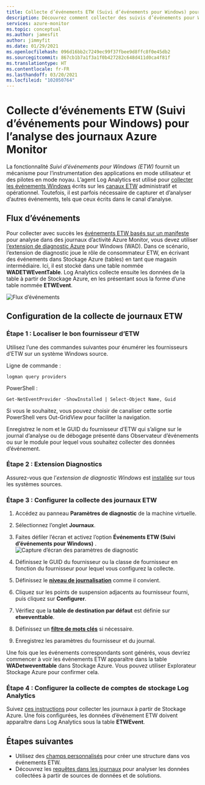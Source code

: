 ```yaml
---
title: Collecte d’événements ETW (Suivi d’événements pour Windows) pour l’analyse des journaux Azure Monitor
description: Découvrez comment collecter des suivis d’événements pour Windows (ETW) pour analyse dans des journaux d’activité Azure Monitor.
services: azure-monitor
ms.topic: conceptual
ms.author: jamesfit
author: jimmyfit
ms.date: 01/29/2021
ms.openlocfilehash: 096d16bb2c7249ec99f37fbee9d8ffc8f0e45db2
ms.sourcegitcommit: 867cb1b7a1f3a1f0b427282c648d411d0ca4f81f
ms.translationtype: HT
ms.contentlocale: fr-FR
ms.lasthandoff: 03/20/2021
ms.locfileid: "102050764"
---
```

# <a name="collecting-event-tracing-for-windows-etw-events-for-analysis-azure-monitor-logs"></a>Collecte d’événements ETW (Suivi d’événements pour Windows) pour l’analyse des journaux Azure Monitor

La fonctionnalité *Suivi d’événements pour Windows (ETW)* fournit un mécanisme pour l’instrumentation des applications en mode utilisateur et des pilotes en mode noyau. L’agent Log Analytics est utilisé pour [collecter les événements Windows](./data-sources-windows-events.md) écrits sur les [canaux ETW](/windows/win32/wes/eventmanifestschema-channeltype-complextype) administratif et opérationnel. Toutefois, il est parfois nécessaire de capturer et d’analyser d’autres événements, tels que ceux écrits dans le canal d’analyse.  

## <a name="event-flow"></a>Flux d’événements

Pour collecter avec succès les [événements ETW basés sur un manifeste](/windows/win32/etw/about-event-tracing#types-of-providers) pour analyse dans des journaux d’activité Azure Monitor, vous devez utiliser [l’extension de diagnostic Azure](./diagnostics-extension-overview.md) pour Windows (WAD). Dans ce scénario, l’extension de diagnostic joue le rôle de consommateur ETW, en écrivant des événements dans Stockage Azure (tables) en tant que magasin intermédiaire. Ici, il est stocké dans une table nommée **WADETWEventTable**. Log Analytics collecte ensuite les données de la table à partir de Stockage Azure, en les présentant sous la forme d’une table nommée **ETWEvent**.

![Flux d’événements](./media/data-sources-event-tracing-windows/event-flow.png)

## <a name="configuring-etw-log-collection"></a>Configuration de la collecte de journaux ETW

### <a name="step-1-locate-the-correct-etw-provider"></a>Étape 1 : Localiser le bon fournisseur d’ETW

Utilisez l’une des commandes suivantes pour énumérer les fournisseurs d’ETW sur un système Windows source.

Ligne de commande :

```
logman query providers
```

PowerShell :
```
Get-NetEventProvider -ShowInstalled | Select-Object Name, Guid
```
Si vous le souhaitez, vous pouvez choisir de canaliser cette sortie PowerShell vers Out-GridView pour faciliter la navigation.

Enregistrez le nom et le GUID du fournisseur d’ETW qui s’aligne sur le journal d’analyse ou de débogage présenté dans Observateur d’événements ou sur le module pour lequel vous souhaitez collecter des données d’événement.

### <a name="step-2-diagnostics-extension"></a>Étape 2 : Extension Diagnostics

Assurez-vous que l’*extension de diagnostic Windows* est [installée](./diagnostics-extension-windows-install.md#install-with-azure-portal) sur tous les systèmes sources.

### <a name="step-3-configure-etw-log-collection"></a>Étape 3 : Configurer la collecte des journaux ETW

1. Accédez au panneau **Paramètres de diagnostic** de la machine virtuelle.

2. Sélectionnez l’onglet **Journaux**.

3. Faites défiler l’écran et activez l’option **Événements ETW (Suivi d’événements pour Windows)** . ![Capture d’écran des paramètres de diagnostic](./media/data-sources-event-tracing-windows/enable-event-tracing-windows-collection.png)

4. Définissez le GUID du fournisseur ou la classe de fournisseur en fonction du fournisseur pour lequel vous configurez la collecte.

5. Définissez le [**niveau de journalisation**](/windows/win32/etw/configuring-and-starting-an-event-tracing-session) comme il convient.

6. Cliquez sur les points de suspension adjacents au fournisseur fourni, puis cliquez sur **Configurer**.

7. Vérifiez que la **table de destination par défaut** est définie sur **etweventtable**.

8. Définissez un [**filtre de mots clés**](/windows/win32/wes/defining-keywords-used-to-classify-types-of-events) si nécessaire.

9. Enregistrez les paramètres du fournisseur et du journal.

Une fois que les événements correspondants sont générés, vous devriez commencer à voir les événements ETW apparaître dans la table **WADetweventtable** dans Stockage Azure. Vous pouvez utiliser Explorateur Stockage Azure pour confirmer cela.

### <a name="step-4-configure-log-analytics-storage-account-collection"></a>Étape 4 : Configurer la collecte de comptes de stockage Log Analytics

Suivez [ces instructions](https://docs.microsoft.com/azure/azure-monitor/essentials/diagnostics-extension-logs#collect-logs-from-azure-storage) pour collecter les journaux à partir de Stockage Azure. Une fois configurées, les données d’événement ETW doivent apparaître dans Log Analytics sous la table **ETWEvent**.

## <a name="next-steps"></a>Étapes suivantes
- Utilisez des [champs personnalisés](../logs/custom-fields.md) pour créer une structure dans vos événements ETW.
- Découvrez les [requêtes dans les journaux](../logs/log-query-overview.md) pour analyser les données collectées à partir de sources de données et de solutions.
